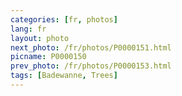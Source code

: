 ```yaml
---
categories: [fr, photos]
lang: fr
layout: photo
next_photo: /fr/photos/P0000151.html
picname: P0000150
prev_photo: /fr/photos/P0000153.html
tags: [Badewanne, Trees]
---
```

